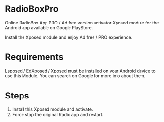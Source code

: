 # RadioBoxPro

Online RadioBox App PRO / Ad free version activator Xposed module for the Android app available on Google PlayStore.

Install the Xposed module and enjoy Ad free / PRO experience.

# Requirements

Lsposed / EdXposed / Xposed must be installed on your Android device to use this Module. You can search on Google for more info about them.

# Steps

1. Install this Xposed module and activate.
2. Force stop the original Radio app and restart.